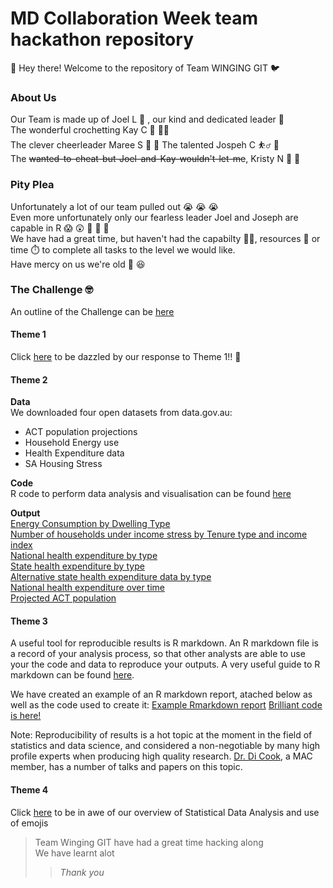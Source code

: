 # MD Collaboration Week team hackathon repository
:wave: Hey there! Welcome to the repository of Team WINGING GIT :bird:

### About Us 
Our Team is made up of Joel L :bearded_person: , our kind and dedicated leader :crown:  
The wonderful crochetting Kay C :yarn: :curly_haired_woman:  
The clever cheerleader Maree S :woman: :dancers:
The talented Jospeh C :basketball_man: :basketball:  
The ~~wanted-to-cheat-but-Joel-and-Kay-wouldn't-let-me~~, Kristy N :fox_face: :woman:  

### Pity Plea
Unfortunately a lot of our team pulled out :sob: :sob: :sob:  
Even more unfortunately only our fearless leader Joel and Joseph are capable in R :scream:	:astonished: :older_woman: :older_woman: :older_woman:   
We have had a great time, but haven't had the capabilty :technologist:, resources :money_with_wings: or time :stopwatch: to complete all tasks to the level we would like.   
Have mercy on us we're old :older_woman: :laughing:  

### The Challenge :nerd_face:
An outline of the Challenge can be [here](https://github.com/TNMDCollaborationWeek/Challenges)  
#### Theme 1
Click [here](https://github.com/jliffner/MDCollaborationWeek/blob/main/Theme%201.md) to be dazzled by our response to Theme 1!! :tada:
#### Theme 2
**Data**  
We downloaded four open datasets from data.gov.au:
- ACT population projections
- Household Energy use
- Health Expenditure data 
- SA Housing Stress

**Code**  
R code to perform data analysis and visualisation can be found [here](https://github.com/jliffner/MDCollaborationWeek/blob/main/Theme%202.R)  

**Output**  
[Energy Consumption by Dwelling Type](https://github.com/jliffner/MDCollaborationWeek/blob/main/energy_plot.png)  
[Number of households under income stress by Tenure type and income index](https://github.com/jliffner/MDCollaborationWeek/blob/main/housing_figure.png)  
[National health expenditure by type](https://github.com/jliffner/MDCollaborationWeek/blob/main/health_expenditure_plot1.png)  
[State health expenditure by type](https://github.com/jliffner/MDCollaborationWeek/blob/main/health_expenditure_plot2.png)  
[Alternative state health expenditure data by type](https://github.com/jliffner/MDCollaborationWeek/blob/main/health_expenditure_plot3a.png)  
[National health expenditure over time](https://github.com/jliffner/MDCollaborationWeek/blob/main/health_expenditure_plot3.png)  
[Projected ACT population](https://github.com/jliffner/MDCollaborationWeek/blob/main/population_plot1.png)  

#### Theme 3  
A useful tool for reproducible results is R markdown. An R markdown file is a record of your analysis process, so that other analysts are able to use your the code and data to reproduce your outputs. A very useful guide to R markdown can be found [here](https://andrewbtran.github.io/NICAR/2017/reproducibility-rmarkdown/rmarkdown.html).   

We have created an example of an R markdown report, atached below as well as the code used to create it: 
[Example Rmarkdown report](https://htmlpreview.github.io/?https://github.com/jliffner/MDCollaborationWeek/blob/main/Example%20Rmarkdown%20report.html)
[Brilliant code is here!](https://github.com/jliffner/MDCollaborationWeek/blob/main/Rmarkdown_example.Rmd)


Note: Reproducibility of results is a hot topic at the moment in the field of statistics and data science, and considered a non-negotiable by many high profile experts when producing high quality research. [Dr. Di Cook](http://dicook.org/), a MAC member, has a number of talks and papers on this topic.



#### Theme 4
Click [here](https://github.com/jliffner/MDCollaborationWeek/blob/main/Theme%204.md) to be in awe of our overview of Statistical Data Analysis and use of emojis

> Team Winging GIT have had a great time hacking along  
> We have learnt alot  
> >_Thank you_ 





















